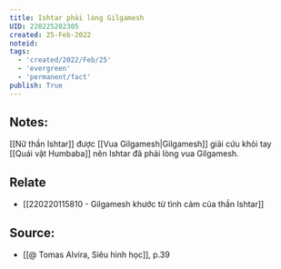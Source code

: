 ```yaml
---
title: Ishtar phải lòng Gilgamesh
UID: 220225202305
created: 25-Feb-2022
noteid:
tags:
  - 'created/2022/Feb/25'
  - 'evergreen'
  - 'permanent/fact'
publish: True
---
```

## Notes:
[[Nữ thần Ishtar]] được [[Vua Gilgamesh|Gilgamesh]] giải cứu khỏi tay [[Quái vật Humbaba]] nên Ishtar đã phải lòng vua Gilgamesh.

## Relate
- [[220220115810 - Gilgamesh khước từ tình cảm của thần Ishtar]]

## Source:
- [[@ Tomas Alvira, Siêu hình học]], p.39




